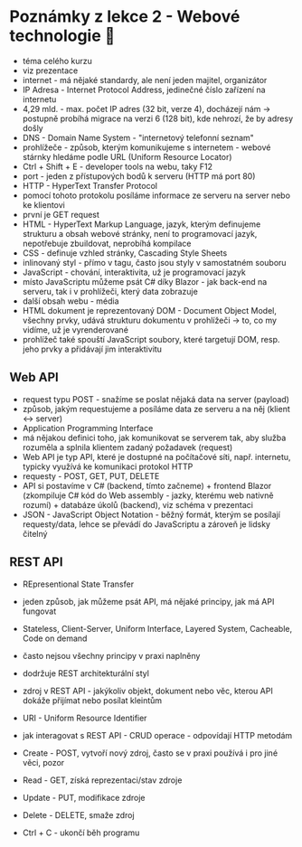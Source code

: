 # Poznámky z lekce 2 - Webové technologie 🦄

- téma celého kurzu
- viz prezentace
- internet - má nějaké standardy, ale není jeden majitel, organizátor
- IP Adresa - Internet Protocol Address, jedinečné číslo zařízení na internetu
- 4,29 mld. - max. počet IP adres (32 bit, verze 4), docházejí nám -> postupně probíhá migrace na verzi 6 (128 bit), kde nehrozí, že by adresy došly
- DNS - Domain Name System - "internetový telefonní seznam"
- prohlížeče - způsob, kterým komunikujeme s internetem - webové stárnky hledáme podle URL (Uniform Resource Locator)
- Ctrl + Shift + E - developer tools na webu, taky F12
- port - jeden z přístupových bodů k serveru (HTTP má port 80)
- HTTP - HyperText Transfer Protocol
- pomocí tohoto protokolu posíláme informace ze serveru na server nebo ke klientovi
- první je GET request
- HTML - HyperText Markup Language, jazyk, kterým definujeme strukturu a obsah webové stránky, není to programovací jazyk, nepotřebuje zbuildovat, neprobíhá kompilace
- CSS - definuje vzhled stránky, Cascading Style Sheets
- inlinovaný styl - přímo v tagu, často jsou styly v samostatném souboru
- JavaScript - chování, interaktivita, už je programovací jazyk
- místo JavaScriptu můžeme psát C# díky Blazor - jak back-end na serveru, tak i v prohlížeči, který data zobrazuje
- další obsah webu - média
- HTML dokument je reprezentovaný DOM - Document Object Model, všechny prvky, udává strukturu dokumentu v prohlížeči -> to, co my vidíme, už je vyrenderované
- prohlížeč také spouští JavaScript soubory, které targetují DOM, resp. jeho prvky a přidávají jim interaktivitu

## Web API
- request typu POST - snažíme se poslat nějaká data na server (payload)
- způsob, jakým requestujeme a posíláme data ze serveru a na něj (klient <-> server)
- Application Programming Interface
- má nějakou definici toho, jak komunikovat se serverem tak, aby služba rozuměla a splnila klientem zadaný požadavek (request)
- Web API je typ API, které je dostupné na počítačové síti, např. internetu, typicky využívá ke komunikaci protokol HTTP
- requesty - POST, GET, PUT, DELETE
- API si postavíme v C# (backend, tímto začneme) + frontend Blazor (zkompiluje C# kód do Web assembly - jazky, kterému web nativně rozumí) + databáze úkolů (backend), viz schéma v prezentaci
- JSON - JavaScript Object Notation - běžný formát, kterým se posílají requesty/data, lehce se převádí do JavaScriptu a zároveň je lidsky čitelný

## REST API
- REpresentional State Transfer
- jeden způsob, jak můžeme psát API, má nějaké principy, jak má API fungovat
- Stateless, Client-Server, Uniform Interface, Layered System, Cacheable, Code on demand
- často nejsou všechny principy v praxi naplněny
- dodržuje REST architekturální styl
- zdroj v REST API - jakýkoliv objekt, dokument nebo věc, kterou API dokáže přijímat nebo posílat kleintům
- URI - Uniform Resource Identifier
- jak interagovat s REST API - CRUD operace - odpovídají HTTP metodám
- Create - POST, vytvoří nový zdroj, často se v praxi používá i pro jiné věci, pozor
- Read - GET, získá reprezentaci/stav zdroje
- Update - PUT, modifikace zdroje
- Delete - DELETE, smaže zdroj

- Ctrl + C - ukončí běh programu
